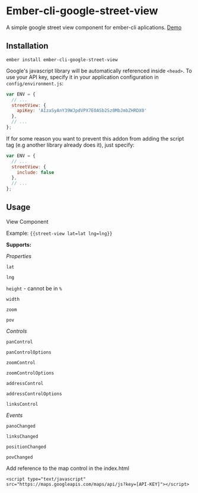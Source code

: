 # Ember-cli-google-street-view

A simple google street view component for ember-cli aplications.
[Demo](http://cometaworks.github.io/ember-cli-google-street-view)

## Installation

```
ember install ember-cli-google-street-view
```

Google's javascript library will be automatically referenced inside `<head>`. To use your API key, specify it in your application configuration in `config/environment.js`:

```javascript
var ENV = {
  // ...
  streetView: {
    apiKey: 'AIzaSyAnY39WJpdVPX7EOASb2Sz0MbJmbZHRDX0'
  },
  // ...
};
```

If for some reason you want to prevent this addon from adding the script tag (e.g another library already does it), just specify:

```javascript
var ENV = {
  // ...
  streetView: {
    include: false
  },
  // ...
};
```

## Usage

View Component

Example:
`{{street-view lat=lat lng=lng}}`

**Supports:**

_Properties_

`lat`

`lng`

`height` - cannot be in `%`

`width`

`zoom`

`pov`

_Controls_

`panControl`

`panControlOptions`

`zoomControl`

`zoomControlOptions`

`addressControl`

`addressControlOptions`

`linksControl`

_Events_

`panoChanged`

`linksChanged`

`positionChanged`

`povChanged`


Add reference to the map control in the index.html

```
<script type="text/javascript" src="https://maps.googleapis.com/maps/api/js?key=[API-KEY]"></script>
```
